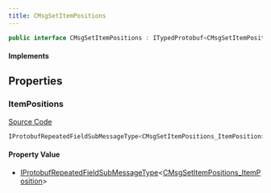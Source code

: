 ```yaml
---
title: CMsgSetItemPositions
---
```


```csharp
public interface CMsgSetItemPositions : ITypedProtobuf<CMsgSetItemPositions>, INativeHandle
```

#### Implements

## Properties

### ItemPositions

[Source Code](https://github.com/swiftly-solution/swiftlys2/blob/main/managed/src/SwiftlyS2.Generated/Protobufs/Interfaces/CMsgSetItemPositions.cs#L13)

```csharp
IProtobufRepeatedFieldSubMessageType<CMsgSetItemPositions_ItemPosition> ItemPositions { get; }
```

#### Property Value

- [IProtobufRepeatedFieldSubMessageType](/docs/api/shared/netmessages/iprotobufrepeatedfieldsubmessagetype-1)<[CMsgSetItemPositions_ItemPosition](/docs/api/shared/protobufdefinitions/cmsgsetitempositions_itemposition)>

